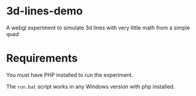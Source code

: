 # 3d-lines-demo

A webgl experiment to simulate 3d lines with very little math from a simple quad

# Requirements

You must have PHP installed to run the experiment.

The `run.bat` script works in any Windows version with php installed.